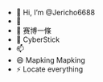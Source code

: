 - 👋 Hi, I’m @Jericho6688
- 👀 
- 🌱 赛博一條
- 💞️ CyberStick
- 📫 
- 😄 Mapking Mapking
- ⚡ Locate everything

<!---
Jericho6688/Jericho6688 is a ✨ special ✨ repository because its `README.md` (this file) appears on your GitHub profile.
You can click the Preview link to take a look at your changes.
--->
